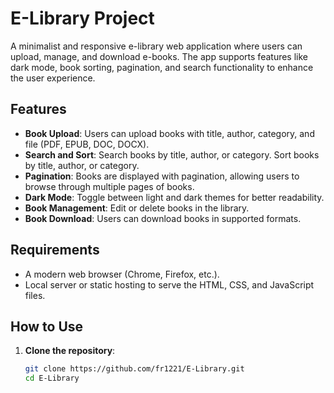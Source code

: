 # E-Library Project

A minimalist and responsive e-library web application where users can upload, manage, and download e-books. The app supports features like dark mode, book sorting, pagination, and search functionality to enhance the user experience.

## Features

- **Book Upload**: Users can upload books with title, author, category, and file (PDF, EPUB, DOC, DOCX).
- **Search and Sort**: Search books by title, author, or category. Sort books by title, author, or category.
- **Pagination**: Books are displayed with pagination, allowing users to browse through multiple pages of books.
- **Dark Mode**: Toggle between light and dark themes for better readability.
- **Book Management**: Edit or delete books in the library.
- **Book Download**: Users can download books in supported formats.

## Requirements

- A modern web browser (Chrome, Firefox, etc.).
- Local server or static hosting to serve the HTML, CSS, and JavaScript files.

## How to Use

1. **Clone the repository**:
   ```bash
   git clone https://github.com/fr1221/E-Library.git
   cd E-Library
